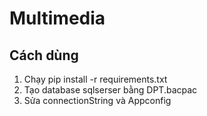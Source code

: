 # Multimedia

## Cách dùng
1. Chạy pip install -r requirements.txt
2. Tạo database sqlserser bằng DPT.bacpac
3. Sửa connectionString và Appconfig
